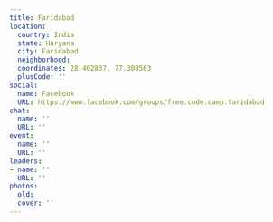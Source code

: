 ```yaml
---
title: Faridabad
location:
  country: India
  state: Haryana
  city: Faridabad
  neighborhood: 
  coordinates: 28.402837, 77.308563
  plusCode: ''
social:
  name: Facebook
  URL: https://www.facebook.com/groups/free.code.camp.faridabad
chat:
  name: ''
  URL: ''
event:
  name: ''
  URL: ''
leaders:
- name: ''
  URL: ''
photos:
  old: 
  cover: ''
---
```

